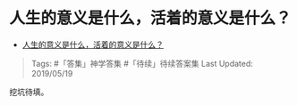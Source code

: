 # 人生的意义是什么，活着的意义是什么？

- [人生的意义是什么，活着的意义是什么？](https://www.zhihu.com/question/24329745/answer/687776076)

>Tags: #「答集」神学答集  #「待续」待续答案集 
>Last Updated: 2019/05/19

挖坑待填。